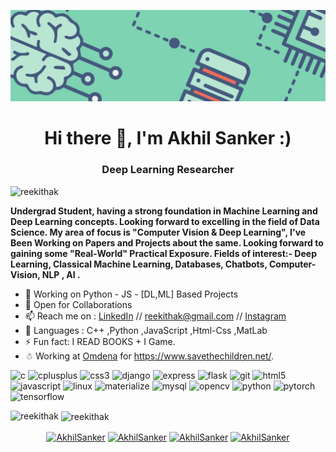 
![Let Through](https://github.com/reekithak/reekithak/blob/master/1.jpg)

<h1 align="center"> Hi there 👋, I'm Akhil Sanker :) </h1>
<h3 align="center">Deep Learning Researcher</h3>

<p align="left"> <img src="https://komarev.com/ghpvc/?username=reekithak" alt="reekithak" /> </p>



**Undergrad Student, having a strong foundation in Machine Learning and Deep Learning concepts. Looking forward to excelling in the field of Data Science.
My area of focus is "Computer Vision & Deep Learning", I've Been Working on Papers and Projects about the same.
Looking forward to gaining some "Real-World" Practical Exposure.
Fields of interest:- Deep Learning, Classical Machine Learning, Databases, Chatbots, Computer-Vision, NLP , AI .** 


- 🔭 Working on Python - JS - [DL,ML] Based Projects
- 👯 Open for Collaborations 
- 📫 Reach me on : [LinkedIn](https://www.linkedin.com/in/akhilsanker/) // reekithak@gmail.com // [Instagram](https://www.instagram.com/akhilsank.er/)
- 👻 Languages : C++ ,Python ,JavaScript ,Html-Css ,MatLab
- ⚡ Fun fact: I READ BOOKS + I Game.
- ☃ Working at [Omdena](https://omdena.com/) for https://www.savethechildren.net/.



<p align="left" <img src="https://www.vectorlogo.zone/logos/gnu_bash/gnu_bash-icon.svg" alt="bash" width="40" height="40"/> <img 
<img src="https://devicons.github.io/devicon/devicon.git/icons/c/c-original.svg" alt="c" width="40" height="40"/> <img src="https://devicons.github.io/devicon/devicon.git/icons/cplusplus/cplusplus-original.svg" alt="cplusplus" width="40" height="40"/> 
<img src="https://devicons.github.io/devicon/devicon.git/icons/css3/css3-original-wordmark.svg" alt="css3" width="40" height="40"/> 
<img src="https://devicons.github.io/devicon/devicon.git/icons/django/django-original.svg" alt="django" width="40" height="40"/> 
<img src="https://devicons.github.io/devicon/devicon.git/icons/express/express-original-wordmark.svg" alt="express" width="40" height="40"/> 
<img src="https://www.vectorlogo.zone/logos/pocoo_flask/pocoo_flask-icon.svg" alt="flask" width="40" height="40"/>
<img src="https://www.vectorlogo.zone/logos/git-scm/git-scm-icon.svg" alt="git" width="40" height="40"/> 
<img src="https://devicons.github.io/devicon/devicon.git/icons/html5/html5-original-wordmark.svg" alt="html5" width="40" height="40"/> 
<img src="https://devicons.github.io/devicon/devicon.git/icons/javascript/javascript-original.svg" alt="javascript" width="40" height="40"/>
<img src="https://devicons.github.io/devicon/devicon.git/icons/linux/linux-original.svg" alt="linux" width="40" height="40"/>
<img src="https://raw.githubusercontent.com/prplx/svg-logos/5585531d45d294869c4eaab4d7cf2e9c167710a9/svg/materialize.svg" alt="materialize" width="40" height="40"/>
<img src="https://devicons.github.io/devicon/devicon.git/icons/mysql/mysql-original-wordmark.svg" alt="mysql" width="40" height="40"/>
<img src="https://www.vectorlogo.zone/logos/opencv/opencv-icon.svg" alt="opencv" width="40" height="40"/>
<img src="https://devicons.github.io/devicon/devicon.git/icons/python/python-original.svg" alt="python" width="40" height="40"/>
<img src="https://www.vectorlogo.zone/logos/pytorch/pytorch-icon.svg" alt="pytorch" width="40" height="40"/>
<img src="https://www.vectorlogo.zone/logos/tensorflow/tensorflow-icon.svg" alt="tensorflow" width="40" height="40"/></p><p><img align="left" src="https://github-readme-stats.vercel.app/api/top-langs/?username=reekithak&layout=compact&hide=html" alt="reekithak" /></p>

<p>&nbsp;<img align="center" src="https://github-readme-stats.vercel.app/api?username=reekithak&show_icons=true" alt="reekithak" /></p>

<p align="center">
<a href="https://twitter.com/ak_iL_reEkit_H" target="blank"><img align="center" src="https://cdn.jsdelivr.net/npm/simple-icons@3.0.1/icons/twitter.svg" alt="AkhilSanker" height="30" width="30" /></a>
<a href="https://www.linkedin.com/in/akhilsanker/" target="blank"><img align="center" src="https://cdn.jsdelivr.net/npm/simple-icons@3.0.1/icons/linkedin.svg" alt="AkhilSanker" height="30" width="30" /></a>
<a href="https://kaggle.com/reekithak" target="blank"><img align="center" src="https://cdn.jsdelivr.net/npm/simple-icons@3.0.1/icons/kaggle.svg" alt="AkhilSanker" height="30" width="30" /></a>
<a href="https://instagram.com/akhilsank.er" target="blank"><img align="center" src="https://cdn.jsdelivr.net/npm/simple-icons@3.0.1/icons/instagram.svg" alt="AkhilSanker" height="30" width="30" /></a>
</p>
